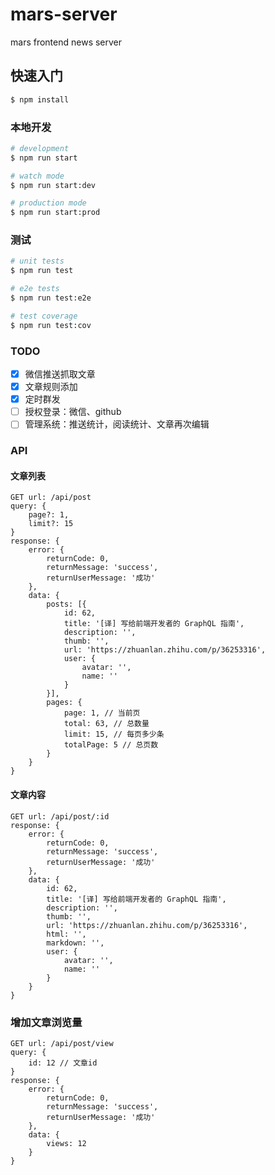 # mars-server

mars frontend news server

## 快速入门

```bash
$ npm install
```

### 本地开发

```bash
# development
$ npm run start

# watch mode
$ npm run start:dev

# production mode
$ npm run start:prod
```

### 测试

```bash
# unit tests
$ npm run test

# e2e tests
$ npm run test:e2e

# test coverage
$ npm run test:cov
```

### TODO

- [x] 微信推送抓取文章
- [x] 文章规则添加
- [x] 定时群发
- [ ] 授权登录：微信、github
- [ ] 管理系统：推送统计，阅读统计、文章再次编辑

### API

#### 文章列表

```
GET url: /api/post
query: {
    page?: 1,
    limit?: 15
}
response: {
    error: {
        returnCode: 0,
        returnMessage: 'success',
        returnUserMessage: '成功'
    },
    data: {
        posts: [{
            id: 62,
            title: '[译] 写给前端开发者的 GraphQL 指南',
            description: '',
            thumb: '',
            url: 'https://zhuanlan.zhihu.com/p/36253316',
            user: {
                avatar: '',
                name: ''
            }
        }],
        pages: {
            page: 1, // 当前页
            total: 63, // 总数量
            limit: 15, // 每页多少条
            totalPage: 5 // 总页数
        }
    }
}
```

#### 文章内容

```
GET url: /api/post/:id
response: {
    error: {
        returnCode: 0,
        returnMessage: 'success',
        returnUserMessage: '成功'
    },
    data: {
        id: 62,
        title: '[译] 写给前端开发者的 GraphQL 指南',
        description: '',
        thumb: '',
        url: 'https://zhuanlan.zhihu.com/p/36253316',
        html: '',
        markdown: '',
        user: {
            avatar: '',
            name: ''
        }
    }
}
```

### 增加文章浏览量

```
GET url: /api/post/view
query: {
    id: 12 // 文章id
}
response: {
    error: {
        returnCode: 0,
        returnMessage: 'success',
        returnUserMessage: '成功'
    },
    data: {
        views: 12
    }
}
```
